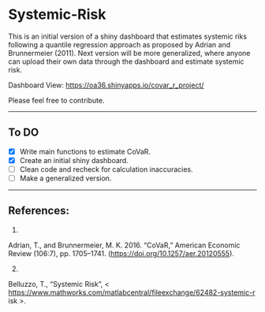 # Systemic-Risk
This is an initial version of a shiny dashboard that estimates systemic riks following a quantile regression approach as proposed by Adrian and Brunnermeier (2011).
Next version will be more generalized, where anyone can upload their own data through the dashboard and estimate systemic risk.

Dashboard View: https://oa36.shinyapps.io/covar_r_project/

Please feel free to contribute.
____

## To DO ##
- [x] Write main functions to estimate CoVaR.
- [x] Create an initial shiny dashboard.
- [ ] Clean code and recheck for calculation inaccuracies.
- [ ] Make a generalized version.

___

## References: ##

1.
Adrian, T., and Brunnermeier, M. K. 2016. “CoVaR,” American Economic Review (106:7), pp. 1705–1741. (https://doi.org/10.1257/aer.20120555).

2.
Belluzzo, T., “Systemic Risk”, < https://www.mathworks.com/matlabcentral/fileexchange/62482-systemic-r isk >.